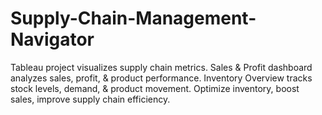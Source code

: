 # Supply-Chain-Management-Navigator
Tableau project visualizes supply chain metrics. Sales &amp; Profit dashboard analyzes sales, profit, &amp; product performance. Inventory Overview tracks stock levels, demand, &amp; product movement. Optimize inventory, boost sales, improve supply chain efficiency.
